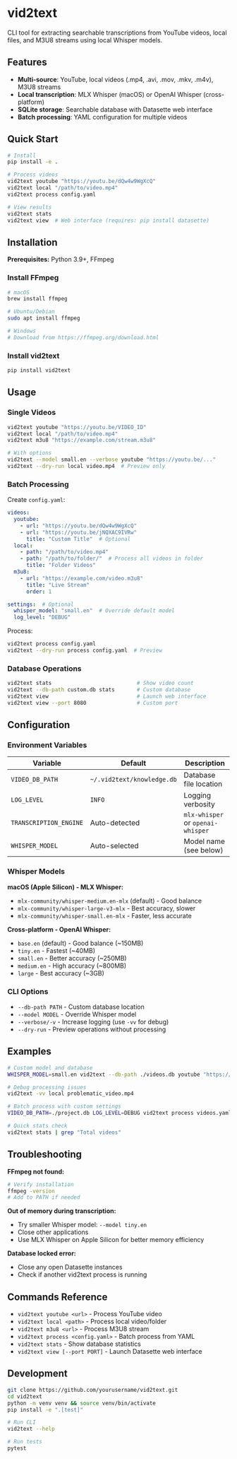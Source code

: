 # vid2text

CLI tool for extracting searchable transcriptions from YouTube videos, local files, and M3U8 streams using local Whisper models.

## Features
- **Multi-source**: YouTube, local videos (.mp4, .avi, .mov, .mkv, .m4v), M3U8 streams
- **Local transcription**: MLX Whisper (macOS) or OpenAI Whisper (cross-platform)
- **SQLite storage**: Searchable database with Datasette web interface
- **Batch processing**: YAML configuration for multiple videos

## Quick Start

```bash
# Install
pip install -e .

# Process videos
vid2text youtube "https://youtu.be/dQw4w9WgXcQ"
vid2text local "/path/to/video.mp4"
vid2text process config.yaml

# View results
vid2text stats
vid2text view  # Web interface (requires: pip install datasette)
```

## Installation

**Prerequisites:** Python 3.9+, FFmpeg

### Install FFmpeg
```bash
# macOS
brew install ffmpeg

# Ubuntu/Debian
sudo apt install ffmpeg

# Windows
# Download from https://ffmpeg.org/download.html
```

### Install vid2text
```bash
pip install vid2text
```

## Usage

### Single Videos
```bash
vid2text youtube "https://youtu.be/VIDEO_ID"
vid2text local "/path/to/video.mp4"
vid2text m3u8 "https://example.com/stream.m3u8"

# With options
vid2text --model small.en --verbose youtube "https://youtu.be/..."
vid2text --dry-run local video.mp4  # Preview only
```

### Batch Processing
Create `config.yaml`:
```yaml
videos:
  youtube:
    - url: "https://youtu.be/dQw4w9WgXcQ"
    - url: "https://youtu.be/jNQXAC9IVRw"
      title: "Custom Title"  # Optional
  local:
    - path: "/path/to/video.mp4"
    - path: "/path/to/folder/"  # Process all videos in folder
      title: "Folder Videos"
  m3u8:
    - url: "https://example.com/video.m3u8"
      title: "Live Stream"
      order: 1

settings:  # Optional
  whisper_model: "small.en"  # Override default model
  log_level: "DEBUG"
```

Process:
```bash
vid2text process config.yaml
vid2text --dry-run process config.yaml  # Preview
```

### Database Operations
```bash
vid2text stats                           # Show video count
vid2text --db-path custom.db stats       # Custom database
vid2text view                            # Launch web interface
vid2text view --port 8080                # Custom port
```

## Configuration

### Environment Variables
| Variable | Default | Description |
|----------|---------|-------------|
| `VIDEO_DB_PATH` | `~/.vid2text/knowledge.db` | Database file location |
| `LOG_LEVEL` | `INFO` | Logging verbosity |
| `TRANSCRIPTION_ENGINE` | Auto-detected | `mlx-whisper` or `openai-whisper` |
| `WHISPER_MODEL` | Auto-selected | Model name (see below) |

### Whisper Models

**macOS (Apple Silicon) - MLX Whisper:**
- `mlx-community/whisper-medium.en-mlx` (default) - Good balance
- `mlx-community/whisper-large-v3-mlx` - Best accuracy, slower
- `mlx-community/whisper-small.en-mlx` - Faster, less accurate

**Cross-platform - OpenAI Whisper:**
- `base.en` (default) - Good balance (~150MB)
- `tiny.en` - Fastest (~40MB)
- `small.en` - Better accuracy (~250MB) 
- `medium.en` - High accuracy (~800MB)
- `large` - Best accuracy (~3GB)

### CLI Options
- `--db-path PATH` - Custom database location
- `--model MODEL` - Override Whisper model
- `--verbose/-v` - Increase logging (use `-vv` for debug)
- `--dry-run` - Preview operations without processing

## Examples

```bash
# Custom model and database
WHISPER_MODEL=small.en vid2text --db-path ./videos.db youtube "https://youtu.be/..."

# Debug processing issues
vid2text -vv local problematic_video.mp4

# Batch process with custom settings
VIDEO_DB_PATH=./project.db LOG_LEVEL=DEBUG vid2text process videos.yaml

# Quick stats check
vid2text stats | grep "Total videos"
```

## Troubleshooting

**FFmpeg not found:**
```bash
# Verify installation
ffmpeg -version
# Add to PATH if needed
```

**Out of memory during transcription:**
- Try smaller Whisper model: `--model tiny.en`
- Close other applications
- Use MLX Whisper on Apple Silicon for better memory efficiency

**Database locked error:**
- Close any open Datasette instances
- Check if another vid2text process is running


## Commands Reference
- `vid2text youtube <url>` - Process YouTube video
- `vid2text local <path>` - Process local video/folder
- `vid2text m3u8 <url>` - Process M3U8 stream
- `vid2text process <config.yaml>` - Batch process from YAML
- `vid2text stats` - Show database statistics
- `vid2text view [--port PORT]` - Launch Datasette web interface

## Development

```bash
git clone https://github.com/yourusername/vid2text.git
cd vid2text
python -m venv venv && source venv/bin/activate
pip install -e ".[test]"

# Run CLI
vid2text --help

# Run tests
pytest
```